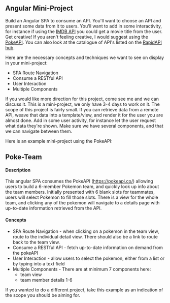 ## Angular Mini-Project
Build an Angular SPA to consume an API. You'll want to choose an API and present some data from it to users. You'll want to add in some interactivity, for instance if using the [IMDB API](https://developer.imdb.com/documentation/api-documentation/getting-access/) you could get a movie title from the user. Get creative! If you aren't feeling creative, I would suggest using the [PokeAPI](https://pokeapi.co/). You can also look at the catalogue of API's listed on the [RapidAPI hub](https://rapidapi.com/hub).
 
Here are the necessary concepts and techniques we want to see on display in your mini-project: 
 - SPA Route Navigation
 - Consume a RESTful API
 - User Interaction
 - Multiple Components

If you would like more direction for this project, come see me and we can discuss it. This is a mini-project, we only have 3-4 days to work on it. The scope of this project is fairly small. If you can retrieve data from a remote API, weave that data into a template/view, and render it for the user you are almost done. Add in some user activity, for instance let the user request what data they're shown. Make sure we have several components, and that we can navigate between them.

Here is an example mini-project using the PokeAPI:

## Poke-Team
#### Description
This angular SPA consumes the PokeAPI (https://pokeapi.co/) allowing users to build a 6-member Pokemon team, and quickly look up info about the team members. Initially presented with 6 blank slots for teammates, users will select Pokemon to fill those slots. There is a view for the whole team, and clicking any of the pokemon will navigate to a details page with up-to-date information retrieved from the API.

#### Concepts
 - SPA Route Navigation - when clicking on a pokemon in the team view, route to the individual detail view. There should also be a link to route back to the team view.
 - Consume a RESTful API - fetch up-to-date information on demand from the pokeAPI
 - User Interaction - allow users to select the pokemon, either from a list or by typing into a text field
 - Multiple Components - There are at minimum 7 components here:
   - team view
   - team member details 1-6

If you wanted to do a different project, take this example as an indication of the scope you should be aiming for. 
